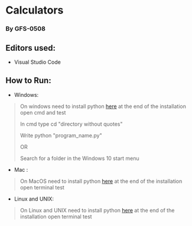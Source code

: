 # Calculators

### By GFS-0508

## Editors used:
- Visual Studio Code

## How to Run:

- Windows:
> On windows need to install python [here](https://www.python.org/downloads/) at the end of the installation open cmd and test
> 
> In cmd type cd "directory without quotes"
> 
> Write python "program_name.py"
> 
> OR
> 
> Search for a folder in the Windows 10 start menu

- Mac :
> On MacOS need to install python [here](https://www.python.org/downloads/macos/) at the end of the installation open terminal test

- Linux and UNIX:
> On Linux and UNIX need to install python [here](https://www.python.org/downloads/source/) at the end of the installation open terminal test

